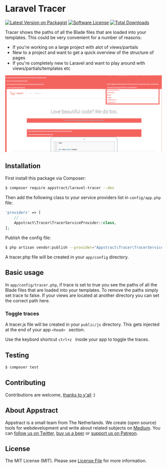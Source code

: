 # Laravel Tracer

[![Latest Version on Packagist](https://img.shields.io/packagist/v/appstract/laravel-tracer.svg?style=flat-square)](https://packagist.org/packages/appstract/laravel-tracer)
[![Software License](https://img.shields.io/badge/license-MIT-brightgreen.svg?style=flat-square)](LICENSE.md)
[![Total Downloads](https://img.shields.io/packagist/dt/appstract/laravel-tracer.svg?style=flat-square)](https://packagist.org/packages/appstract/laravel-tracer)


Tracer shows the paths of all the Blade files that are loaded into your templates. This could be very convenient for a number of reasons:
* If you're working on a large project with alot of views/partials
* New to a project and want to get a quick overview of the structure of pages
* If you're completely new to Laravel and want to play around with views/partials/templates etc

![Screenshot](screenshot.png?raw=true)

## Installation

First install this package via Composer:
```sh
$ composer require appstract/laravel-tracer --dev
```

Then add the following class to your service providers list in `config/app.php` file:
```php
'providers' => [
    // ...
    Appstract\Tracer\TracerServiceProvider::class,
];
```

Publish the config file:
```sh
$ php artisan vendor:publish --provider="Appstract\Tracer\TracerServiceProvider"
```

A tracer.php file will be created in your `app/config` directory.


## Basic usage

In `app/config/tracer.php`, if trace is set to true you see the paths of all the Blade files that are loaded into your templates. To remove the paths simply set trace to false. If your views are located at another directory you can set the correct path here.


### Toggle traces

A tracer.js file will be created in your `public/js` directory. This gets injected at the end of your app ```<head> ``` section.

Use the keybord shortcut ```ctrl+z ``` inside your app to toggle the traces.


## Testing

``` bash
$ composer test
```

## Contributing

Contributions are welcome, [thanks to y'all](https://github.com/appstract/laravel-tracer/graphs/contributors) :)

## About Appstract

Appstract is a small team from The Netherlands. We create (open source) tools for webdevelopment and write about related subjects on [Medium](https://medium.com/appstract). You can [follow us on Twitter](https://twitter.com/teamappstract), [buy us a beer](https://www.paypal.me/teamappstract/10) or [support us on Patreon](https://www.patreon.com/appstract).

## License

The MIT License (MIT). Please see [License File](LICENSE.md) for more information.
